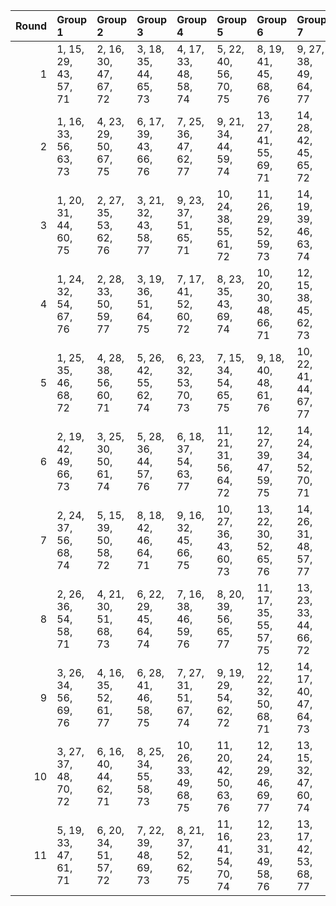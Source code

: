 |   Round | Group 1               | Group 2               | Group 3               | Group 4                | Group 5                | Group 6                | Group 7                | Group 8           | Group 9           | Group 10           | Group 11           | Group 12           | Group 13           | Group 14           |
|--------:|:----------------------|:----------------------|:----------------------|:-----------------------|:-----------------------|:-----------------------|:-----------------------|:------------------|:------------------|:-------------------|:-------------------|:-------------------|:-------------------|:-------------------|
|       1 | 1, 15, 29, 43, 57, 71 | 2, 16, 30, 47, 67, 72 | 3, 18, 35, 44, 65, 73 | 4, 17, 33, 48, 58, 74  | 5, 22, 40, 56, 70, 75  | 8, 19, 41, 45, 68, 76  | 9, 27, 38, 49, 64, 77  | 6, 25, 31, 52, 69 | 7, 26, 37, 50, 66 | 10, 28, 34, 53, 63 | 11, 23, 36, 46, 61 | 12, 21, 42, 54, 60 | 13, 24, 39, 51, 62 | 14, 20, 32, 55, 59 |
|       2 | 1, 16, 33, 56, 63, 73 | 4, 23, 29, 50, 67, 75 | 6, 17, 39, 43, 66, 76 | 7, 25, 36, 47, 62, 77  | 9, 21, 34, 44, 59, 74  | 13, 27, 41, 55, 69, 71 | 14, 28, 42, 45, 65, 72 | 2, 15, 31, 46, 70 | 3, 20, 38, 54, 68 | 5, 24, 35, 48, 64  | 8, 26, 32, 51, 61  | 10, 19, 40, 52, 58 | 11, 22, 37, 49, 60 | 12, 18, 30, 53, 57 |
|       3 | 1, 20, 31, 44, 60, 75 | 2, 27, 35, 53, 62, 76 | 3, 21, 32, 43, 58, 77 | 9, 23, 37, 51, 65, 71  | 10, 24, 38, 55, 61, 72 | 11, 26, 29, 52, 59, 73 | 14, 19, 39, 46, 63, 74 | 4, 22, 42, 47, 57 | 5, 17, 30, 54, 69 | 6, 15, 36, 48, 68  | 7, 18, 33, 45, 70  | 8, 28, 40, 49, 67  | 12, 25, 41, 56, 66 | 13, 16, 34, 50, 64 |
|       4 | 1, 24, 32, 54, 67, 76 | 2, 28, 33, 50, 59, 77 | 3, 19, 36, 51, 64, 75 | 7, 17, 41, 52, 60, 72  | 8, 23, 35, 43, 69, 74  | 10, 20, 30, 48, 66, 71 | 12, 15, 38, 45, 62, 73 | 4, 26, 39, 44, 70 | 5, 25, 29, 49, 65 | 6, 27, 42, 56, 61  | 9, 22, 31, 55, 63  | 11, 18, 34, 47, 68 | 13, 21, 40, 46, 57 | 14, 16, 37, 53, 58 |
|       5 | 1, 25, 35, 46, 68, 72 | 4, 28, 38, 56, 60, 71 | 5, 26, 42, 55, 62, 74 | 6, 23, 32, 53, 70, 73  | 7, 15, 34, 54, 65, 75  | 9, 18, 40, 48, 61, 76  | 10, 22, 41, 44, 67, 77 | 2, 17, 29, 51, 63 | 3, 16, 39, 49, 57 | 8, 24, 31, 47, 66  | 11, 27, 30, 45, 58 | 12, 20, 33, 52, 64 | 13, 19, 37, 43, 59 | 14, 21, 36, 50, 69 |
|       6 | 2, 19, 42, 49, 66, 73 | 3, 25, 30, 50, 61, 74 | 5, 28, 36, 44, 57, 76 | 6, 18, 37, 54, 63, 77  | 11, 21, 31, 56, 64, 72 | 12, 27, 39, 47, 59, 75 | 14, 24, 34, 52, 70, 71 | 1, 22, 38, 51, 58 | 4, 20, 41, 43, 62 | 7, 23, 40, 55, 68  | 8, 16, 29, 48, 60  | 9, 15, 33, 53, 69  | 10, 17, 32, 46, 65 | 13, 26, 35, 45, 67 |
|       7 | 2, 24, 37, 56, 68, 74 | 5, 15, 39, 50, 58, 72 | 8, 18, 42, 46, 64, 71 | 9, 16, 32, 45, 66, 75  | 10, 27, 36, 43, 60, 73 | 13, 22, 30, 52, 65, 76 | 14, 26, 31, 48, 57, 77 | 1, 17, 34, 49, 62 | 3, 23, 41, 47, 63 | 4, 25, 40, 54, 59  | 6, 21, 33, 55, 67  | 7, 20, 29, 53, 61  | 11, 19, 38, 44, 69 | 12, 28, 35, 51, 70 |
|       8 | 2, 26, 36, 54, 58, 71 | 4, 21, 30, 51, 68, 73 | 6, 22, 29, 45, 64, 74 | 7, 16, 38, 46, 59, 76  | 8, 20, 39, 56, 65, 77  | 11, 17, 35, 55, 57, 75 | 13, 23, 33, 44, 66, 72 | 1, 28, 37, 47, 69 | 3, 24, 40, 53, 60 | 5, 27, 32, 52, 63  | 9, 25, 42, 43, 70  | 10, 18, 31, 50, 62 | 12, 19, 34, 48, 67 | 14, 15, 41, 49, 61 |
|       9 | 3, 26, 34, 56, 69, 76 | 4, 16, 35, 52, 61, 77 | 6, 28, 41, 46, 58, 75 | 7, 27, 31, 51, 67, 74  | 9, 19, 29, 54, 62, 72  | 12, 22, 32, 50, 68, 71 | 14, 17, 40, 47, 64, 73 | 1, 23, 42, 48, 59 | 2, 18, 39, 55, 60 | 5, 21, 38, 53, 66  | 8, 15, 30, 44, 63  | 10, 25, 37, 45, 57 | 11, 24, 33, 43, 65 | 13, 20, 36, 49, 70 |
|      10 | 3, 27, 37, 48, 70, 72 | 6, 16, 40, 44, 62, 71 | 8, 25, 34, 55, 58, 73 | 10, 26, 33, 49, 68, 75 | 11, 20, 42, 50, 63, 76 | 12, 24, 29, 46, 69, 77 | 13, 15, 32, 47, 60, 74 | 1, 21, 39, 45, 61 | 2, 23, 38, 52, 57 | 4, 19, 31, 53, 65  | 5, 18, 41, 51, 59  | 7, 28, 30, 43, 64  | 9, 17, 36, 56, 67  | 14, 22, 35, 54, 66 |
|      11 | 5, 19, 33, 47, 61, 71 | 6, 20, 34, 51, 57, 72 | 7, 22, 39, 48, 69, 73 | 8, 21, 37, 52, 62, 75  | 11, 16, 41, 54, 70, 74 | 12, 23, 31, 49, 58, 76 | 13, 17, 42, 53, 68, 77 | 1, 27, 40, 50, 65 | 2, 25, 32, 44, 64 | 3, 28, 29, 55, 66  | 4, 24, 36, 45, 63  | 9, 26, 30, 46, 60  | 10, 15, 35, 56, 59 | 14, 18, 38, 43, 67 |